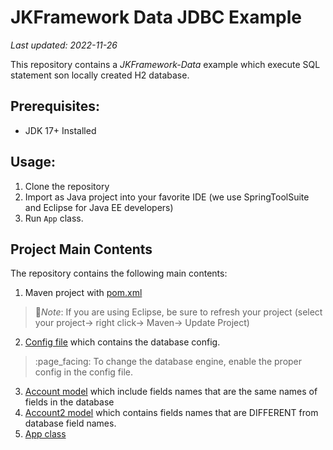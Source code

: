 # JKFramework Data JDBC Example
_Last updated: 2022-11-26_


This repository contains a _JKFramework-Data_ example which execute SQL statement son locally created H2 database.

## Prerequisites:
- JDK 17+ Installed

## Usage:
1. Clone the repository
2. Import as Java project into your favorite IDE (we use SpringToolSuite and Eclipse for Java EE developers)
3. Run `App` class.

## Project Main Contents 
The repository  contains the following main contents: 
1. Maven project with [pom.xml](pom.xml)
  > :page_facing_up:*Note*: If you are using Eclipse, be sure to refresh your project (select your project→ right click→ Maven→ Update Project)
2. [Config file](src/main/resources/config.properties) which contains the database config.
  >:page_facing: To change the database engine, enable the proper config in the config file.
3. [Account model](src/main/java/com/app/models/Account.java) which include fields names that are the same names
of fields in the database
3. [Account2 model](src/main/java/com/app/models/Account2.java) which contains fields names that are DIFFERENT from database field names.   
8. [App class](src/main/java/com/app/App.java)  


